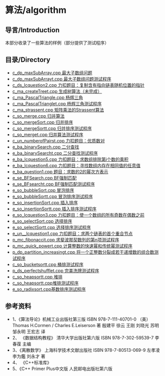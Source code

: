 # 算法/algorithm

## 导言/Introduction

本部分收录了一些算法的样例（部分提供了测试程序）

## 目录/Directory

* [c_dp_maxSubArray.cpp 最大子数组问题](./c_dp_maxSubArray.cpp)
* [c_dp_maxSubArrayt.cpp 最大子数组问题测试程序](./c_dp_maxSubArrayt.cpp)
* [c_ds_lcquestion2.cpp 力扣题目：复制含有指向链表随机位置的指针](./c_ds_lcquestion2.cpp)
* [c_ma_createTreet.cpp 生成树算法（未完成）](./c_ma_createTreet.cpp)
* [c_ma_PascalTriangle.cpp 杨辉三角](./c_ma_PascalTriangle.cpp)
* [c_ma_PascalTrianglet.cpp 杨辉三角测试程序](./c_ma_PascalTrianglet.cpp)
* [c_ma_strassent.cpp 矩阵乘法的Strassent算法](./c_ma_strassent.cpp)
* [c_so_merge.cpp 归并算法](./c_so_merge.cpp)
* [c_so_mergeSort.cpp 归并排序](./c_so_mergeSort.cpp)
* [c_so_mergeSortt.cpp 归并排序测试程序](./c_so_mergeSortt.cpp)
* [c_so_merget.cpp 归并算法测试程序](./c_so_merget.cpp)
* [c_un_numberofPairst.cpp 力扣题目：优质数对](./c_un_numberofPairst.cpp)
* [e_ba_binarySearch.cpp 二分查找](./e_ba_binarySearch.cpp)
* [e_ba_binarySearcht.cpp 二分查找测试程序](./)
* [e_ba_lcquestion5.cpp 力扣题目：求数组排除第i个数的乘积](./e_ba_lcquestion5.cpp)
* [e_ba_lcquestion6.cpp 力扣题目：寻找数组内存在相同值的任意值](./e_ba_lcquestion6.cpp)
* [e_ba_question1.cpp 题目：求数的2的幂次方表示](./e_ba_question1.cpp)
* [e_se_BFSearch.cpp BF强制匹配](./e_se_BFSearch.cpp)
* [e_se_BFsearcht.cpp BF强制匹配测试程序](./e_se_BFsearcht.cpp)
* [e_so_bubbleSort.cpp 冒泡排序](./e_so_bubbleSort.cpp)
* [e_so_bubbleSortt.cpp 冒泡排序测试程序](./e_so_bubbleSortt.cpp)
* [e_so_insertionSort.cpp 插入排序](./e_so_insertionSort.cpp)
* [e_so_insertionSortt.cpp 插入排序测试程序](./e_so_insertionSortt.cpp)
* [e_so_lcquestion3.cpp 力扣题目：使一个数组的所有奇数在偶数之前](./e_so_lcquestion3.cpp)
* [e_so_selectSort.cpp 选择排序](./e_so_selectSort.cpp)
* [e_so_selectSortt.cpp 选择排序测试程序](./e_so_selectSortt.cpp)
* [e_un__lcquestion1.cpp 力扣题目：求两个链表的首个重合节点](./e_un__lcquestion1.cpp)
* [p_mc_fibonaccit.cpp 求斐波那契数列的第n项测试程序](./p_mc_fibonaccit.cpp)
* [p_mc_quick_powert.cpp 计算整数的快速幂和传统幂测试程序](./p_mc_quick_powert.cpp)
* [p_dp_partition_increasingt.cpp 将一个正整数分裂成若干递增数的组合数测试程序](./p_dp_partition_increasingt.cpp)
* [c_so_bucketsortt.cpp 桶排测试程序](./c_so_bucketsortt.cpp)
* [p_ds_perfectshufflet.cpp 完美洗牌测试程序](./p_ds_perfectshufflet.cpp)
* [c_so_heapsortt.cpp 堆排](./c_so_heapsort.cpp)
* [c_so_heapsortt.cpp堆排测试程序](./c_so_heapsortt.cpp)
* [e_so_radixsort.cpp基数排序测试程序](./e_so_radixsort.cpp)
## 参考资料

* 1、《算法导论》机械工业出版社第三版 ISBN 978-7-111-40701-0 （美） Thomas H.Cormen / Charles E.Leiserson 著 殷建平 徐云 王刚 刘晓光 苏明 邹永明 王宏志 译
* 2、 《数据结构教程》 清华大学出版社第六版 ISBN 978-7-302-59539-7 李春葆 主编
* 3、《离散数学》 上海科学技术文献出版社 ISBN 978-7-80513-069-9 左孝凌 李为鑑 刘永才 著
* 4、 《C++标准库》
* 5、《C++ Primer Plus中文版 人民邮电出版社第六版
